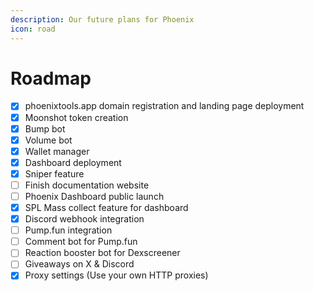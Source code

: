 ```yaml
---
description: Our future plans for Phoenix
icon: road
---
```


# Roadmap



* [x] phoenixtools.app domain registration and landing page deployment
* [x] Moonshot token creation
* [x] Bump bot
* [x] Volume bot
* [x] Wallet manager
* [x] Dashboard deployment
* [x] Sniper feature
* [ ] Finish documentation website
* [ ] Phoenix Dashboard public launch
* [x] SPL Mass collect feature for dashboard
* [x] Discord webhook integration
* [ ] Pump.fun integration
* [ ] Comment bot for Pump.fun
* [ ] Reaction booster bot for Dexscreener
* [ ] Giveaways on X & Discord
* [x] Proxy settings (Use your own HTTP proxies)
